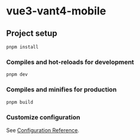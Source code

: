 # vue3-vant4-mobile

## Project setup
```
pnpm install
```

### Compiles and hot-reloads for development
```
pnpm dev
```

### Compiles and minifies for production
```
pnpm build
```


### Customize configuration
See [Configuration Reference](https://vitejs.cn/guide/features.html).
